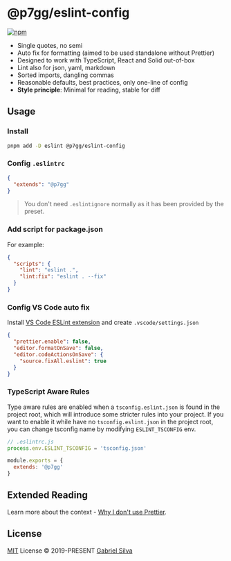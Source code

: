 # @p7gg/eslint-config

[![npm](https://img.shields.io/npm/v/@p7gg/eslint-config?color=a1b858&label=)](https://npmjs.com/package/@p7gg/eslint-config)

- Single quotes, no semi
- Auto fix for formatting (aimed to be used standalone without Prettier)
- Designed to work with TypeScript, React and Solid out-of-box
- Lint also for json, yaml, markdown
- Sorted imports, dangling commas
- Reasonable defaults, best practices, only one-line of config
- **Style principle**: Minimal for reading, stable for diff

## Usage

### Install

```bash
pnpm add -D eslint @p7gg/eslint-config
```

### Config `.eslintrc`

```json
{
  "extends": "@p7gg"
}
```

> You don't need `.eslintignore` normally as it has been provided by the preset.

### Add script for package.json

For example:

```json
{
  "scripts": {
    "lint": "eslint .",
    "lint:fix": "eslint . --fix"
  }
}
```

### Config VS Code auto fix

Install [VS Code ESLint extension](https://marketplace.visualstudio.com/items?itemName=dbaeumer.vscode-eslint) and create `.vscode/settings.json`

```json
{
  "prettier.enable": false,
  "editor.formatOnSave": false,
  "editor.codeActionsOnSave": {
    "source.fixAll.eslint": true
  }
}
```

### TypeScript Aware Rules

Type aware rules are enabled when a `tsconfig.eslint.json` is found in the project root, which will introduce some stricter rules into your project. If you want to enable it while have no `tsconfig.eslint.json` in the project root, you can change tsconfig name by modifying `ESLINT_TSCONFIG` env. 

```js
// .eslintrc.js
process.env.ESLINT_TSCONFIG = 'tsconfig.json'

module.exports = {
  extends: '@p7gg'
}
```

## Extended Reading

Learn more about the context - [Why I don't use Prettier](https://p7gg.me/posts/why-not-prettier).

## License

[MIT](./LICENSE) License &copy; 2019-PRESENT [Gabriel Silva](https://github.com/p7gg/)
